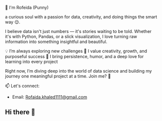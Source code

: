 👋 I'm Rofeida (Punny)

 a curious soul with a passion for data, creativity, and doing things the smart way 😌.

I believe data isn't just numbers — it's stories waiting to be told. Whether it's with Python, Pandas, or a slick visualization, I love turning raw information into something insightful and beautiful.

💡 I’m always exploring new challenges
🎯 I value creativity, growth, and purposeful success
🧠 I bring persistence, humor, and a deep love for learning into every project

Right now, I’m diving deep into the world of data science and building my journey one meaningful project at a time. Join me? 🚀


📫 Let's connect:
- Email: Rofaida.khaled1111@gmail.com

## Hi there 👋

<!--
**Rofaida050/Rofaida050** is a ✨ _special_ ✨ repository because its `README.md` (this file) appears on your GitHub profile.

Here are some ideas to get you started:

- 🔭 I’m currently working on ...
- 🌱 I’m currently learning ...
- 👯 I’m looking to collaborate on ...
- 🤔 I’m looking for help with ...
- 💬 Ask me about ...
- 📫 How to reach me: ...
- 😄 Pronouns: ...
- ⚡ Fun fact: ...
-->
